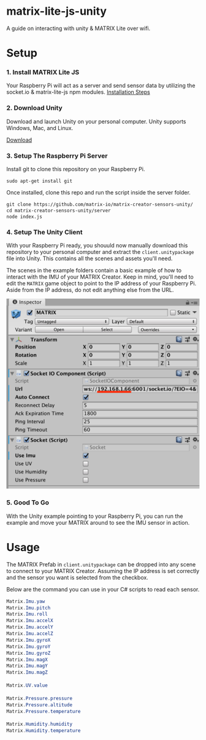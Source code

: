 # matrix-lite-js-unity
A guide on interacting with unity &amp; MATRIX Lite over wifi.

# Setup

### 1. Install MATRIX Lite JS
Your Raspberry Pi will act as a server and send sensor data by utilizing the socket.io & matrix-lite-js npm modules.
[Installation Steps](https://matrix-io.github.io/matrix-documentation/matrix-lite/overview/)

### 2. Download Unity
Download and launch Unity on your personal computer. Unity supports Windows, Mac, and Linux.

[Download](https://store.unity.com/download?ref=personal)

### 3. Setup The Raspberry Pi Server
Install git to clone this repository on your Raspberry Pi.
```
sudo apt-get install git
```

Once installed, clone this repo and run the script inside the server folder.
```
git clone https://github.com/matrix-io/matrix-creator-sensors-unity/
cd matrix-creator-sensors-unity/server
node index.js
```

### 4. Setup The Unity Client
With your Raspberry Pi ready, you shouuld now manually download this repository to your personal computer and extract the `client.unitypackage` file into Unity. This contains all the scenes and assets you'll need.

The scenes in the example folders contain a basic example of how to interact with the IMU of your MATRIX Creator. Keep in mind, you'll need to edit the `MATRIX` game object to point to the IP address of your Raspberry Pi. Aside from the IP address, do not edit anything else from the URL.

![](matrixPrefab.png)

### 5. Good To Go
With the Unity example pointing to your Raspberry Pi, you can run the example and move your MATRIX around to see the IMU sensor in action.

# Usage
The MATRIX Prefab in `client.unitypackage` can be dropped into any scene to connect to your MATRIX Creator. Assuming the IP address is set correctly and the sensor you want is selected from the checkbox.

Below are the command you can use in your C# scripts to read each sensor.
```c#
Matrix.Imu.yaw
Matrix.Imu.pitch
Matrix.Imu.roll
Matrix.Imu.accelX
Matrix.Imu.accelY
Matrix.Imu.accelZ
Matrix.Imu.gyroX
Matrix.Imu.gyroY
Matrix.Imu.gyroZ
Matrix.Imu.magX
Matrix.Imu.magY
Matrix.Imu.magZ

Matrix.UV.value

Matrix.Pressure.pressure
Matrix.Pressure.altitude
Matrix.Pressure.temperature

Matrix.Humidity.humidity
Matrix.Humidity.temperature
```
